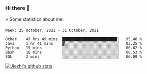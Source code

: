 ### Hi there 👋

⚡ Some statistics about me:


<!--START_SECTION:waka-->
```text
Week: 25 October, 2021 - 31 October, 2021

Other    49 hrs 49 mins  ████████████████████████░   95.48 % 
Java     1 hr 41 mins    ▓░░░░░░░░░░░░░░░░░░░░░░░░   03.25 % 
Python   19 mins         ░░░░░░░░░░░░░░░░░░░░░░░░░   00.62 % 
Bash     16 mins         ░░░░░░░░░░░░░░░░░░░░░░░░░   00.53 % 
SQL      2 mins          ░░░░░░░░░░░░░░░░░░░░░░░░░   00.09 % 
```
<!--END_SECTION:waka-->





[![Jiezhi's github stats](https://github-readme-stats.vercel.app/api?username=Jiezhi&show_icons=true)](https://github.com/Jiezhi/github-readme-stats)

<!--
[![Top Langs](https://github-readme-stats.vercel.app/api/top-langs/?username=Jiezhi&hide=javascript,html)](https://github.com/Jiezhi/github-readme-stats)

**Jiezhi/Jiezhi** is a ✨ _special_ ✨ repository because its `README.md` (this file) appears on your GitHub profile.

Here are some ideas to get you started:

- 🔭 I’m currently working on ...
- 🌱 I’m currently learning ...
- 👯 I’m looking to collaborate on ...
- 🤔 I’m looking for help with ...
- 💬 Ask me about ...
- 📫 How to reach me: ...
- 😄 Pronouns: ...
- ⚡ Fun fact: ...
-->

